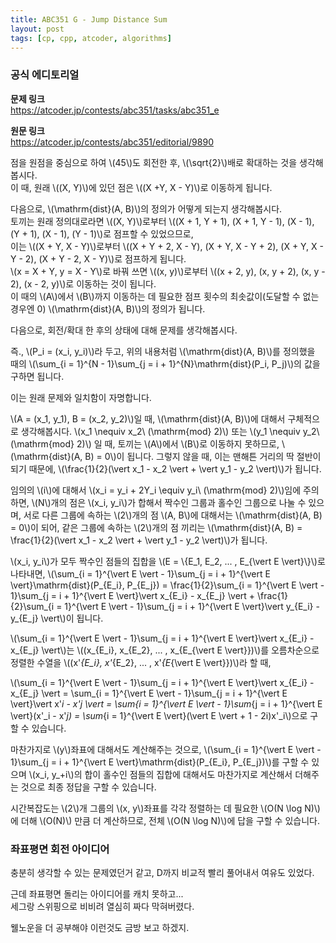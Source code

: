 ```yaml
---
title: ABC351 G - Jump Distance Sum
layout: post
tags: [cp, cpp, atcoder, algorithms]
---
```

### 공식 에디토리얼

**문제 링크**  
<https://atcoder.jp/contests/abc351/tasks/abc351_e>

**원문 링크**  
<https://atcoder.jp/contests/abc351/editorial/9890>

점을 원점을 중심으로 하여 \\(45\\)도 회전한 후, \\(\sqrt{2}\\)배로 확대하는 것을 생각해봅시다.  
이 때, 원래 \\((X, Y)\\)에 있던 점은 \\((X +Y, X - Y)\\)로 이동하게 됩니다.

다음으로, \\(\mathrm{dist}(A, B)\\)의 정의가 어떻게 되는지 생각해봅시다.  
토끼는 원래 정의대로라면 \\((X, Y)\\)로부터 \\((X + 1, Y + 1), (X + 1, Y - 1), (X - 1), (Y + 1), (X - 1), (Y - 1)\\)로 점프할 수 있었으므로,  
이는 \\((X + Y, X - Y)\\)로부터 \\((X + Y + 2, X - Y), (X + Y, X - Y + 2), (X + Y, X - Y - 2), (X + Y - 2, X - Y)\\)로 점프하게 됩니다.  
\\(x = X + Y, y = X - Y\\)로 바꿔 쓰면 \\((x, y)\\)로부터 \\((x + 2, y), (x, y + 2), (x, y - 2), (x - 2, y)\\)로 이동하는 것이 됩니다.  
이 때의 \\(A\\\)에서 \\(B\\)까지 이동하는 데 필요한 점프 횟수의 최솟값이(도달할 수 없는 경우엔 0) \\(\mathrm{dist}(A, B)\\)의 정의가 됩니다.

다음으로, 회전/확대 한 후의 상태에 대해 문제를 생각해봅시다.

즉., \\(P_i = (x_i, y_i)\\)라 두고, 위의 내용처럼 \\(\mathrm{dist}(A, B)\\)를 정의했을 때의 \\(\sum_{i = 1}^{N - 1}\sum_{j = i + 1}^{N}\mathrm{dist}(P_i, P_j)\\)의 값을 구하면 됩니다.

이는 원래 문제와 일치함이 자명합니다.

\\(A = (x_1, y_1), B = (x_2, y_2)\\)일 때, \\(\mathrm{dist}(A, B)\\)에 대해서 구체적으로 생각해봅시다. \\(x_1 \nequiv x_2\\ (\mathrm{mod} 2)\\) 또는 \\(y_1 \nequiv y_2\\ (\mathrm{mod} 2)\\) 일 때, 토끼는 \\(A\\)에서 \\(B\\)로 이동하지 못하므로, \\(\mathrm{dist}(A, B) = 0\\)이 됩니다. 그렇지 않을 때, 이는 맨해튼 거리의 딱 절반이 되기 때문에, \\(\frac{1}{2}(\vert x_1 - x_2 \vert + \vert y_1 - y_2 \vert)\\)가 됩니다.

임의의 \\(i\\)에 대해서 \\(x_i = y_i + 2Y_i \equiv y_i\\ (\mathrm{mod} 2)\\)임에 주의하면, \\(N\\)개의 점은 \\(x_i, y_i\\)가 합해서 짝수인 그룹과 홀수인 그룹으로 나눌 수 있으며, 서로 다른 그룹에 속하는 \\(2\\)개의 점 \\(A, B\\)에 대해서는 \\(\mathrm{dist}(A, B) = 0\\)이 되어, 같은 그룹에 속하는 \\(2\\)개의 점 끼리는 \\(\mathrm{dist}(A, B) = \frac{1}{2}(\vert x_1 - x_2 \vert + \vert y_1 - y_2 \vert)\\)가 됩니다.

\\(x_i, y_i\\)가 모두 짝수인 점들의 집합을 \\(E = \\{E_1, E_2, ... , E_{\vert E \vert}\\}\\)로 나타내면, \\(\sum_{i = 1}^{\vert E \vert - 1}\sum_{j = i + 1}^{\vert E \vert}\mathrm{dist}(P_{E_i}, P_{E_j}) = \frac{1}{2}\sum_{i = 1}^{\vert E \vert - 1}\sum_{j = i + 1}^{\vert E \vert}\vert x_{E_i} - x_{E_j} \vert + \frac{1}{2}\sum_{i = 1}^{\vert E \vert - 1}\sum_{j = i + 1}^{\vert E \vert}\vert y_{E_i} - y_{E_j} \vert\\)이 됩니다.

\\(\sum_{i = 1}^{\vert E \vert - 1}\sum_{j = i + 1}^{\vert E \vert}\vert x_{E_i} - x_{E_j} \vert\\)는 \\((x_{E_i}, x_{E_2}, ... , x_{E_{\vert E \vert}})\\)를 오름차순으로 정렬한 수열을 \\((x'_{E_i}, x'_{E_2}, ... , x'_{E_{\vert E \vert}})\\)라 할 때,

\\(\sum_{i = 1}^{\vert E \vert - 1}\sum_{j = i + 1}^{\vert E \vert}\vert x_{E_i} - x_{E_j} \vert = \sum_{i = 1}^{\vert E \vert - 1}\sum_{j = i + 1}^{\vert E \vert}\vert x'_i - x'_j \vert = \sum_{i = 1}^{\vert E \vert - 1}\sum_{j = i + 1}^{\vert E \vert}(x'_i - x'_j) = \sum_{i = 1}^{\vert E \vert}(\vert E \vert + 1 - 2i)x'_i\\)으로 구할 수 있습니다.

마찬가지로 \\(y\\)좌표에 대해서도 계산해주는 것으로, \\(\sum_{i = 1}^{\vert E \vert - 1}\sum_{j = i + 1}^{\vert E \vert}\mathrm{dist}(P_{E_i}, P_{E_j})\\)를 구할 수 있으며 \\(x_i, y_+i\\)의 합이 홀수인 점들의 집합에 대해서도 마찬가지로 계산해서 더해주는 것으로 최종 정답을 구할 수 있습니다.

시간복잡도는 \\(2\\)개 그룹의 \\(x, y\\)좌표를 각각 정렬하는 데 필요한 \\(O(N \log N)\\)에 더해 \\(O(N)\\) 만큼 더 계산하므로, 전체 \\(O(N \log N)\\)에 답을 구할 수 있습니다.

### 좌표평면 회전 아이디어

충분히 생각할 수 있는 문제였던거 같고, D까지 비교적 빨리 풀어내서 여유도 있었다.

근데 좌표평면 돌리는 아이디어를 캐치 못하고...  
세그랑 스위핑으로 비비려 열심히 짜다 막혀버렸다.

웰노운을 더 공부해야 이런것도 금방 보고 하겠지.